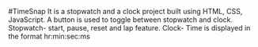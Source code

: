 #TimeSnap
It is a stopwatch and a clock project built using HTML, CSS, JavaScript.
A button is used to toggle between stopwatch and clock.
Stopwatch- start, pause, reset and lap feature.
Clock- Time is displayed in the format hr:min:sec:ms